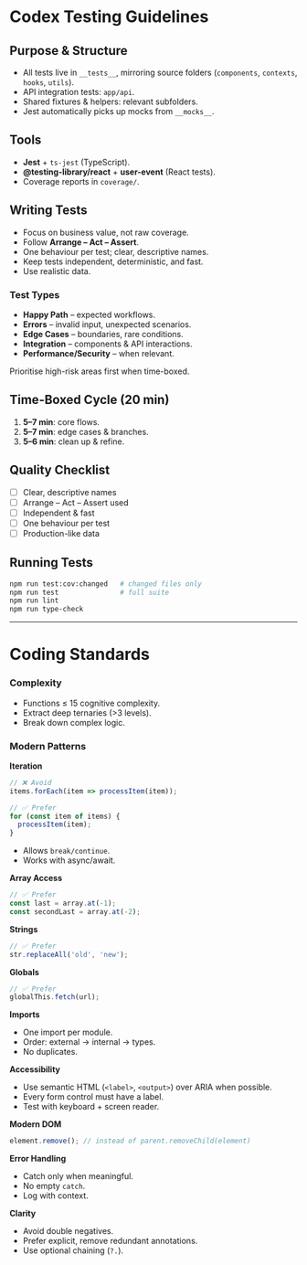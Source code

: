 # Codex Testing Guidelines

## Purpose & Structure

* All tests live in `__tests__`, mirroring source folders (`components`, `contexts`, `hooks`, `utils`).
* API integration tests: `app/api`.
* Shared fixtures & helpers: relevant subfolders.
* Jest automatically picks up mocks from `__mocks__`.

## Tools

* **Jest** + `ts-jest` (TypeScript).
* **@testing-library/react** + **user-event** (React tests).
* Coverage reports in `coverage/`.

## Writing Tests

* Focus on business value, not raw coverage.
* Follow **Arrange – Act – Assert**.
* One behaviour per test; clear, descriptive names.
* Keep tests independent, deterministic, and fast.
* Use realistic data.

### Test Types

* **Happy Path** – expected workflows.
* **Errors** – invalid input, unexpected scenarios.
* **Edge Cases** – boundaries, rare conditions.
* **Integration** – components & API interactions.
* **Performance/Security** – when relevant.

Prioritise high-risk areas first when time-boxed.

## Time-Boxed Cycle (20 min)

1. **5–7 min**: core flows.
2. **5–7 min**: edge cases & branches.
3. **5–6 min**: clean up & refine.

## Quality Checklist

* [ ] Clear, descriptive names
* [ ] Arrange – Act – Assert used
* [ ] Independent & fast
* [ ] One behaviour per test
* [ ] Production-like data

## Running Tests

```bash
npm run test:cov:changed   # changed files only
npm run test               # full suite
npm run lint
npm run type-check
```

---

# Coding Standards

### Complexity

* Functions ≤ 15 cognitive complexity.
* Extract deep ternaries (>3 levels).
* Break down complex logic.

### Modern Patterns

**Iteration**

```ts
// ❌ Avoid
items.forEach(item => processItem(item));

// ✅ Prefer
for (const item of items) {
  processItem(item);
}
```

* Allows `break/continue`.
* Works with async/await.

**Array Access**

```ts
// ✅ Prefer
const last = array.at(-1);
const secondLast = array.at(-2);
```

**Strings**

```ts
// ✅ Prefer
str.replaceAll('old', 'new');
```

**Globals**

```ts
// ✅ Prefer
globalThis.fetch(url);
```

**Imports**

* One import per module.
* Order: external → internal → types.
* No duplicates.

**Accessibility**

* Use semantic HTML (`<label>`, `<output>`) over ARIA when possible.
* Every form control must have a label.
* Test with keyboard + screen reader.

**Modern DOM**

```ts
element.remove(); // instead of parent.removeChild(element)
```

**Error Handling**

* Catch only when meaningful.
* No empty `catch`.
* Log with context.

**Clarity**

* Avoid double negatives.
* Prefer explicit, remove redundant annotations.
* Use optional chaining (`?.`).

